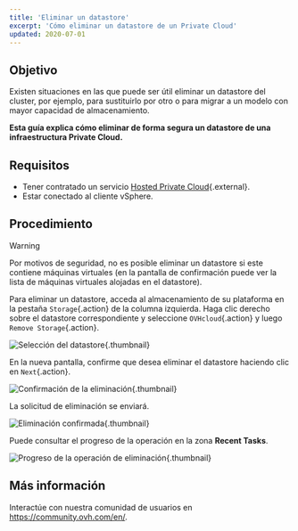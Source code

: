 ```yaml
---
title: 'Eliminar un datastore'
excerpt: 'Cómo eliminar un datastore de un Private Cloud'
updated: 2020-07-01
---
```


## Objetivo

Existen situaciones en las que puede ser útil eliminar un datastore del cluster, por ejemplo, para sustituirlo por otro o para migrar a un modelo con mayor capacidad de almacenamiento.

**Esta guía explica cómo eliminar de forma segura un datastore de una infraestructura Private Cloud.**

## Requisitos

* Tener contratado un servicio [Hosted Private Cloud](https://www.ovhcloud.com/es/enterprise/products/hosted-private-cloud/){.external}.
* Estar conectado al cliente vSphere.

## Procedimiento

> [!warning]
>
> Por motivos de seguridad, no es posible eliminar un datastore si este contiene máquinas virtuales (en la pantalla de confirmación puede ver la lista de máquinas virtuales alojadas en el datastore).
>

Para eliminar un datastore, acceda al almacenamiento de su plataforma en la pestaña `Storage`{.action} de la columna izquierda. Haga clic derecho sobre el datastore correspondiente y seleccione `OVHcloud`{.action} y luego `Remove Storage`{.action}.

![Selección del datastore](images_removedatastore01.png){.thumbnail}

En la nueva pantalla,  confirme que desea eliminar el datastore haciendo clic en `Next`{.action}.

![Confirmación de la eliminación](images_removedatastore02.png){.thumbnail}

La solicitud de eliminación se enviará.

![Eliminación confirmada](images_removedatastore03.png){.thumbnail}

Puede consultar el progreso de la operación en la zona **Recent Tasks**.

![Progreso de la operación de eliminación](images_removedatastore04.png){.thumbnail}

## Más información

Interactúe con nuestra comunidad de usuarios en <https://community.ovh.com/en/>.
